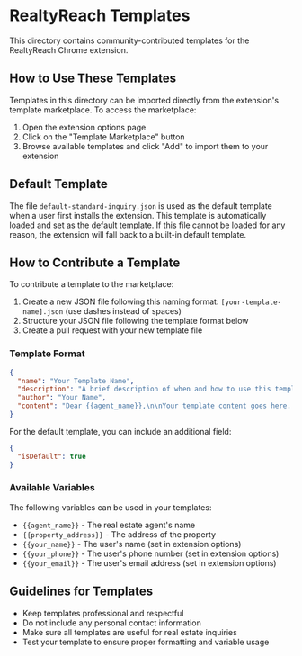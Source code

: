 # RealtyReach Templates

This directory contains community-contributed templates for the RealtyReach Chrome extension.

## How to Use These Templates

Templates in this directory can be imported directly from the extension's template marketplace. To access the marketplace:

1. Open the extension options page
2. Click on the "Template Marketplace" button
3. Browse available templates and click "Add" to import them to your extension

## Default Template

The file `default-standard-inquiry.json` is used as the default template when a user first installs the extension. This template is automatically loaded and set as the default template. If this file cannot be loaded for any reason, the extension will fall back to a built-in default template.

## How to Contribute a Template

To contribute a template to the marketplace:

1. Create a new JSON file following this naming format: `[your-template-name].json` (use dashes instead of spaces)
2. Structure your JSON file following the template format below
3. Create a pull request with your new template file

### Template Format

```json
{
  "name": "Your Template Name",
  "description": "A brief description of when and how to use this template",
  "author": "Your Name",
  "content": "Dear {{agent_name}},\n\nYour template content goes here...\n\nThank you,\n{{your_name}}\n{{your_phone}}\n{{your_email}}"
}
```

For the default template, you can include an additional field:

```json
{
  "isDefault": true
}
```

### Available Variables

The following variables can be used in your templates:

- `{{agent_name}}` - The real estate agent's name
- `{{property_address}}` - The address of the property
- `{{your_name}}` - The user's name (set in extension options)
- `{{your_phone}}` - The user's phone number (set in extension options)
- `{{your_email}}` - The user's email address (set in extension options)

## Guidelines for Templates

- Keep templates professional and respectful
- Do not include any personal contact information
- Make sure all templates are useful for real estate inquiries
- Test your template to ensure proper formatting and variable usage 